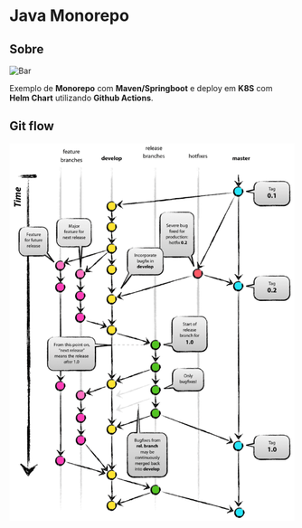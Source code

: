 # Java Monorepo

## Sobre

<p align="left">
  <img alt="Bar" src="https://github.com/claudiney-silva/java-monorepo/workflows/Build,%20Image%20and%20Deploy/badge.svg">
</p>

Exemplo de **Monorepo** com **Maven/Springboot** e deploy em **K8S** com **Helm Chart** utilizando **Github Actions**.

## Git flow

![Gitflow utilizado](docs/gitflow.png)